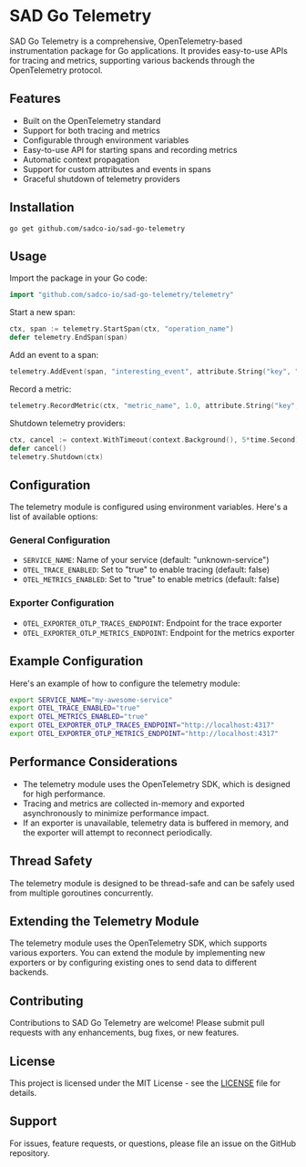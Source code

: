 # SAD Go Telemetry

SAD Go Telemetry is a comprehensive, OpenTelemetry-based instrumentation package for Go applications. It provides easy-to-use APIs for tracing and metrics, supporting various backends through the OpenTelemetry protocol.

## Features

* Built on the OpenTelemetry standard
* Support for both tracing and metrics
* Configurable through environment variables
* Easy-to-use API for starting spans and recording metrics
* Automatic context propagation
* Support for custom attributes and events in spans
* Graceful shutdown of telemetry providers

## Installation

```
go get github.com/sadco-io/sad-go-telemetry
```

## Usage

Import the package in your Go code:

```go
import "github.com/sadco-io/sad-go-telemetry/telemetry"
```

Start a new span:

```go
ctx, span := telemetry.StartSpan(ctx, "operation_name")
defer telemetry.EndSpan(span)
```

Add an event to a span:

```go
telemetry.AddEvent(span, "interesting_event", attribute.String("key", "value"))
```

Record a metric:

```go
telemetry.RecordMetric(ctx, "metric_name", 1.0, attribute.String("key", "value"))
```

Shutdown telemetry providers:

```go
ctx, cancel := context.WithTimeout(context.Background(), 5*time.Second)
defer cancel()
telemetry.Shutdown(ctx)
```

## Configuration

The telemetry module is configured using environment variables. Here's a list of available options:

### General Configuration

* `SERVICE_NAME`: Name of your service (default: "unknown-service")
* `OTEL_TRACE_ENABLED`: Set to "true" to enable tracing (default: false)
* `OTEL_METRICS_ENABLED`: Set to "true" to enable metrics (default: false)

### Exporter Configuration

* `OTEL_EXPORTER_OTLP_TRACES_ENDPOINT`: Endpoint for the trace exporter
* `OTEL_EXPORTER_OTLP_METRICS_ENDPOINT`: Endpoint for the metrics exporter

## Example Configuration

Here's an example of how to configure the telemetry module:

```bash
export SERVICE_NAME="my-awesome-service"
export OTEL_TRACE_ENABLED="true"
export OTEL_METRICS_ENABLED="true"
export OTEL_EXPORTER_OTLP_TRACES_ENDPOINT="http://localhost:4317"
export OTEL_EXPORTER_OTLP_METRICS_ENDPOINT="http://localhost:4317"
```

## Performance Considerations

* The telemetry module uses the OpenTelemetry SDK, which is designed for high performance.
* Tracing and metrics are collected in-memory and exported asynchronously to minimize performance impact.
* If an exporter is unavailable, telemetry data is buffered in memory, and the exporter will attempt to reconnect periodically.

## Thread Safety

The telemetry module is designed to be thread-safe and can be safely used from multiple goroutines concurrently.

## Extending the Telemetry Module

The telemetry module uses the OpenTelemetry SDK, which supports various exporters. You can extend the module by implementing new exporters or by configuring existing ones to send data to different backends.

## Contributing

Contributions to SAD Go Telemetry are welcome! Please submit pull requests with any enhancements, bug fixes, or new features.

## License

This project is licensed under the MIT License - see the [LICENSE](LICENSE) file for details.

## Support

For issues, feature requests, or questions, please file an issue on the GitHub repository.
